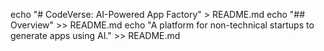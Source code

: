 echo "# CodeVerse: AI-Powered App Factory" > README.md
echo "## Overview" >> README.md
echo "A platform for non-technical startups to generate apps using AI." >> README.md
